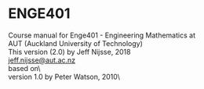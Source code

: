 # ENGE401
Course manual for Enge401 - Engineering Mathematics at\
AUT (Auckland University of Technology)\
This version (2.0) by Jeff Nijsse, 2018\
<jeff.nijsse@aut.ac.nz>\
based on\                                                
version 1.0 by Peter Watson, 2010\                                  

